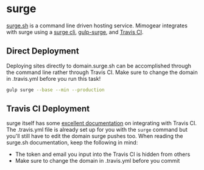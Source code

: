# surge

[surge.sh](https://surge.sh/) is a command line driven hosting service. Mimogear integrates with surge using a [surge cli](https://github.com/sintaxi/surge), [gulp-surge](https://github.com/surge-sh/gulp-surge), and [Travis CI](https://travis-ci.org).

## Direct Deployment

Deploying sites directly to domain.surge.sh can be accomplished through the command line rather through Travis CI. Make sure to change the domain in .travis.yml before you run this task!

```sh
gulp surge --base --min --production
```

## Travis CI Deployment

surge itself has some [excellent documentation](https://surge.sh/help/integrating-with-travis-ci) on integrating with Travis CI. The .travis.yml file is already set up for you with the `surge` command but you'll still have to edit the domain surge pushes too. When reading the surge.sh documentation, keep the following in mind:

* The token and email you input into the Travis CI is hidden from others
* Make sure to change the domain in .travis.yml before you commit

